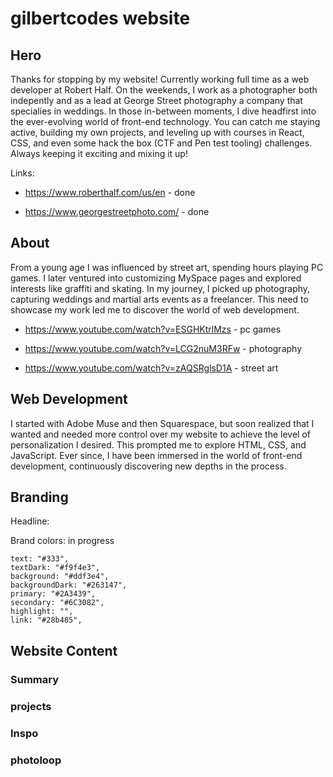 # gilbertcodes website

## Hero

Thanks for stopping by my website!
Currently working full time as a web developer at Robert Half. On the weekends, I work as a photographer both indepently and as a lead at George Street photography a company that specialies in weddings. In those in-between moments, I dive headfirst into the ever-evolving world of front-end technology. You can catch me staying active, building my own projects, and leveling up with courses in React, CSS, and even some hack the box (CTF and Pen test tooling) challenges. Always keeping it exciting and mixing it up!

Links:

- https://www.roberthalf.com/us/en - done

- https://www.georgestreetphoto.com/ - done

## About

From a young age I was influenced by street art, spending hours playing PC games. I later ventured into customizing MySpace pages and explored interests like graffiti and skating. In my journey, I picked up photography, capturing weddings and martial arts events as a freelancer. This need to showcase my work led me to discover the world of web development.

- https://www.youtube.com/watch?v=ESGHKtrlMzs - pc games

- https://www.youtube.com/watch?v=LCG2nuM3RFw - photography

- https://www.youtube.com/watch?v=zAQSRglsD1A - street art

## Web Development

I started with Adobe Muse and then Squarespace, but soon realized that I wanted and needed more control over my website to achieve the level of personalization I desired. This prompted me to explore HTML, CSS, and JavaScript. Ever since, I have been immersed in the world of front-end development, continuously discovering new depths in the process.

## Branding

Headline:

Brand colors: in progress

    text: "#333",
    textDark: "#f9f4e3",
    background: "#ddf3e4",
    backgroundDark: "#263147",
    primary: "#2A3439",
    secondary: "#6C3082",
    highlight: "",
    link: "#28b485",

## Website Content

### Summary

### projects

### Inspo

### photoloop
